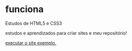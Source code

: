 # funciona
 Estudos de HTML5 e CSS3

 estudos e aprendizados para criar sites e meu repositório!

<a href= https://gabrielkprata.github.io/HTML-CSS/pacote-projeto-d010/android-not121.html> executar o site exemplo.